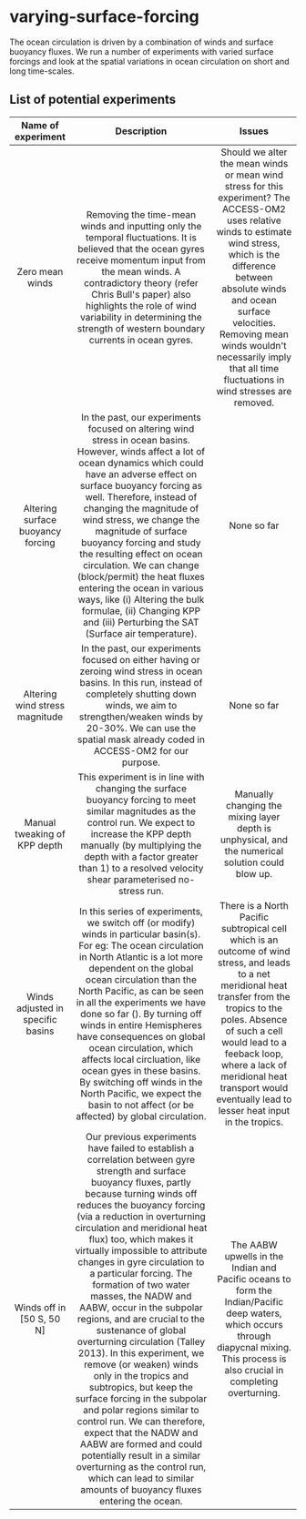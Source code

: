 # varying-surface-forcing
The ocean circulation is driven by a combination of winds and surface buoyancy fluxes. We run a number of experiments with varied surface forcings and look at the spatial variations in ocean circulation on short and long time-scales. 

## List of potential experiments 

| Name of experiment      | Description | Issues |
| :---:                   |  :---:      |  :---: |
| Zero mean winds    | Removing the time-mean winds and inputting only the temporal fluctuations. It is believed that the ocean gyres receive momentum input from the mean winds. A contradictory theory (refer Chris Bull's paper) also highlights the role of wind variability in determining the strength of western boundary currents in ocean gyres.            |    Should we alter the mean winds or mean wind stress for this experiment? The ACCESS-OM2 uses relative winds to estimate wind stress, which is the difference between absolute winds and ocean surface velocities. Removing mean winds wouldn't necessarily imply that all time fluctuations in wind stresses are removed.
| Altering surface buoyancy forcing    | In the past, our experiments focused on altering wind stress in ocean basins. However, winds affect a lot of ocean dynamics which could have an adverse effect on surface buoyancy forcing as well. Therefore, instead of changing the magnitude of wind stress, we change the magnitude of surface buoyancy forcing and study the resulting effect on ocean circulation. We can change (block/permit) the heat fluxes entering the ocean in various ways, like (i) Altering the bulk formulae, (ii) Changing KPP and (iii) Perturbing the SAT (Surface air temperature).  | None so far  |
| Altering wind stress magnitude    | In the past, our experiments focused on either having or zeroing wind stress in ocean basins. In this run, instead of completely shutting down winds, we aim to strengthen/weaken winds by 20-30%. We can use the spatial mask already coded in ACCESS-OM2 for our purpose.  | None so far  |
| Manual tweaking of KPP depth                   | This experiment is in line with changing the surface buoyancy forcing to meet similar magnitudes as the control run. We expect to increase the KPP depth manually (by multiplying the depth with a factor greater than 1) to a resolved velocity shear parameterised no-stress run.  | Manually changing the mixing layer depth is unphysical, and the numerical solution could blow up. |       |  
| Winds adjusted in specific basins                   | In this series of experiments, we switch off (or modify) winds in particular basin(s). For eg: The ocean circulation in North Atlantic is a lot more dependent on the global ocean circulation than the North Pacific, as can be seen in all the experiments we have done so far (). By turning off winds in entire Hemispheres have consequences on global ocean circulation, which affects local circluation, like ocean gyes in these basins. By switching off winds in the North Pacific, we expect the basin to not affect (or be affected) by global circulation.  | There is a North Pacific subtropical cell which is an outcome of wind stress, and leads to a net meridional heat transfer from the tropics to the poles. Absence of such a cell would lead to a feeback loop, where a lack of meridional heat transport would eventually lead to lesser heat input in the tropics.  |       
| Winds off in [50 S, 50 N]                   | Our previous experiments have failed to establish a correlation between gyre strength and surface buoyancy fluxes, partly because turning winds off reduces the buoyancy forcing (via a reduction in overturning circulation and meridional heat flux) too, which makes it virtually impossible to attribute changes in gyre circulation to a particular forcing. The formation of two water masses, the NADW and AABW, occur in the subpolar regions, and are crucial to the sustenance of global overturning circulation (Talley 2013). In this experiment, we remove (or weaken) winds only in the tropics and subtropics, but keep the surface forcing in the subpolar and polar regions similar to control run. We can therefore, expect that the NADW and AABW are formed and could potentially result in a similar overturning as the control run, which can lead to similar amounts of buoyancy fluxes entering the ocean.  | The AABW upwells in the Indian and Pacific oceans to form the Indian/Pacific deep waters, which occurs through diapycnal mixing. This process is also crucial in completing overturning.  |
